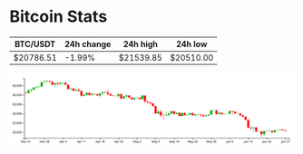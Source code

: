# Bitcoin Stats

BTC/USDT|24h change|24h high|24h low|
|---|---|---|---|
|$20786.51|-1.99%|$21539.85|$20510.00|

<img src="./chart.svg">
